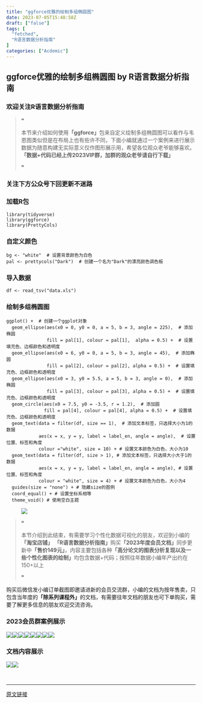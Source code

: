```yaml
---
title: "ggforce优雅的绘制多组椭圆图"
date: 2023-07-05T15:48:58Z
draft: ["false"]
tags: [
  "fetched",
  "R语言数据分析指南"
]
categories: ["Acdemic"]
---
```

ggforce优雅的绘制多组椭圆图 by R语言数据分析指南
------
<div><section data-tool="mdnice编辑器" data-website="https://www.mdnice.com"><h3 data-tool="mdnice编辑器"><span></span><span><span></span>欢迎关注R语言数据分析指南</span><span></span></h3><blockquote data-tool="mdnice编辑器"><span>❝</span><p>本节来介绍如何使用<strong>「ggforce」</strong>包来自定义绘制多组椭圆图可以看作与韦恩图类似但是在布局上也有些许不同，下面小编就通过一个案例来进行展示数据为随意构建无实际意义仅作图形展示用，希望各位观众老爷能够喜欢。<strong>「数据+代码已经上传2023VIP群，加群的观众老爷请自行下载」</strong></p><span>❞</span></blockquote><h3 data-tool="mdnice编辑器"><span></span><span><span></span>关注下方公众号下回更新不迷路</span><span></span></h3><section><mp-common-profile data-pluginname="mpprofile" data-id="Mzg3MzQzNTYzMw==" data-headimg="http://mmbiz.qpic.cn/mmbiz_png/EibnicgwScTAZF0rpeZII9Ltl26VbVagriczTria1fib3XgjwwHEHFjPzkmGpqWDVVHBSzhENictUM2iavAKiaM5lc9USw/0?wx_fmt=png" data-nickname="R语言数据分析指南" data-alias="YanJANtwo" data-signature="R语言重症爱好者，喜欢绘制各种精美的图表，喜欢的小伙伴可以关注我，跟我一起学习" data-from="0" data-is_biz_ban="0"></mp-common-profile></section><h3 data-tool="mdnice编辑器"><span></span><span><span></span>加载R包</span><span></span></h3><pre data-tool="mdnice编辑器"><span></span><code><span>library</span>(tidyverse) <br><span>library</span>(ggforce) <br><span>library</span>(PrettyCols)  <br></code></pre><h3 data-tool="mdnice编辑器"><span></span><span><span></span>自定义颜色</span><span></span></h3><pre data-tool="mdnice编辑器"><span></span><code>bg &lt;- <span>"white"</span>  <span># 设置背景颜色为白色</span><br>pal &lt;- prettycols(<span>"Dark"</span>)  <span># 创建一个名为"Dark"的漂亮颜色调色板</span><br></code></pre><h3 data-tool="mdnice编辑器"><span></span><span><span></span>导入数据</span><span></span></h3><pre data-tool="mdnice编辑器"><span></span><code>df &lt;- read_tsv(<span>"data.xls"</span>)<br></code></pre><h3 data-tool="mdnice编辑器"><span></span><span><span></span>绘制多组椭圆图</span><span></span></h3><pre data-tool="mdnice编辑器"><span></span><code>ggplot() +  <span># 创建一个ggplot对象</span><br>  geom_ellipse(aes(x0 = <span>0</span>, y0 = <span>0</span>, a = <span>5</span>, b = <span>3</span>, angle = <span>225</span>),  <span># 添加椭圆</span><br>               fill = pal[<span>1</span>], colour = pal[<span>1</span>],  alpha = <span>0.5</span>) +  <span># 设置填充色、边框颜色和透明度</span><br>  geom_ellipse(aes(x0 = <span>6</span>, y0 = <span>0</span>, a = <span>5</span>, b = <span>3</span>, angle = <span>45</span>),  <span># 添加椭圆</span><br>               fill = pal[<span>2</span>], colour = pal[<span>2</span>], alpha = <span>0.5</span>) +  <span># 设置填充色、边框颜色和透明度</span><br>  geom_ellipse(aes(x0 = <span>3</span>, y0 = <span>5.5</span>, a = <span>5</span>, b = <span>3</span>, angle = <span>0</span>),  <span># 添加椭圆</span><br>               fill = pal[<span>3</span>], colour = pal[<span>3</span>], alpha = <span>0.5</span>) +  <span># 设置填充色、边框颜色和透明度</span><br>  geom_circle(aes(x0 = <span>7.5</span>, y0 = -<span>3.5</span>, r = <span>1.2</span>),  <span># 添加圆</span><br>              fill = pal[<span>4</span>], colour = pal[<span>4</span>], alpha = <span>0.5</span>) +  <span># 设置填充色、边框颜色和透明度</span><br>  geom_text(data = filter(df, size == <span>1</span>),  <span># 添加文本标签，只选择大小为1的数据</span><br>            aes(x = x, y = y, label = label_en, angle = angle),  <span># 设置位置、标签和角度</span><br>            colour =<span>"white"</span>, size = <span>10</span>) + <span># 设置文本颜色为白色，大小为10</span><br>  geom_text(data = filter(df, size &gt; <span>1</span>), <span># 添加文本标签，只选择大小大于1的数据</span><br>            aes(x = x, y = y, label = label_en, angle = angle), <span># 设置位置、标签和角度</span><br>            colour = <span>"white"</span>, size = <span>4</span>) + <span># 设置文本颜色为白色，大小为4</span><br>  guides(size = <span>"none"</span>) + <span># 隐藏size的图例</span><br>  coord_equal() + <span># 设置坐标系相等</span><br>  theme_void() <span># 使用空白主题</span><br></code></pre><figure data-tool="mdnice编辑器"><img data-ratio="0.716743119266055" data-src="https://mmbiz.qpic.cn/mmbiz_png/EibnicgwScTAbKy4pJyibwuPljmdFBCO8Gs8FzTWqfzzXdmMmeSzrqkYjCY4jv5JeIjfBiajU5tT1J0y1r9iaE9OpWg/640?wx_fmt=png" data-type="png" data-w="872" src="https://mmbiz.qpic.cn/mmbiz_png/EibnicgwScTAbKy4pJyibwuPljmdFBCO8Gs8FzTWqfzzXdmMmeSzrqkYjCY4jv5JeIjfBiajU5tT1J0y1r9iaE9OpWg/640?wx_fmt=png"></figure><blockquote data-tool="mdnice编辑器"><span>❝</span><p>本节介绍到此结束，有需要学习个性化数据可视化的朋友，欢迎到小编的<strong>「淘宝店铺」</strong> <strong>「R语言数据分析指南」</strong>购买<strong>「2023年度会员文档」</strong>同步更新中<strong>「售价149元」</strong>，内容主要包括各种<strong>「高分论文的图表分析复现以及一些个性化图表的绘制」</strong>均包含数据+代码；按照往年数据小编年产出约在150+以上</p><span>❞</span></blockquote><p data-tool="mdnice编辑器">购买后微信发小编订单截图即邀请进新的会员交流群，小编的文档为按年售卖，只包含当年度的<strong>「除系列课程外」</strong>的文档，有需要往年文档的朋友也可下单购买，需要了解更多信息的朋友欢迎交流咨询。</p><h3 data-tool="mdnice编辑器"><span></span><span><span></span>2023会员群案例展示</span><span></span></h3><p data-tool="mdnice编辑器"><img data-ratio="0.4255555555555556" data-src="https://mmbiz.qpic.cn/mmbiz_png/EibnicgwScTAbKy4pJyibwuPljmdFBCO8Gs8veCnPStiakN7icGCvAAdwPaaYcsQI3tT4Nss0a4Rvqa8bCzyoPY9oKw/640?wx_fmt=png" data-type="png" data-w="900" src="https://mmbiz.qpic.cn/mmbiz_png/EibnicgwScTAbKy4pJyibwuPljmdFBCO8Gs8veCnPStiakN7icGCvAAdwPaaYcsQI3tT4Nss0a4Rvqa8bCzyoPY9oKw/640?wx_fmt=png"><img data-ratio="0.4255555555555556" data-src="https://mmbiz.qpic.cn/mmbiz_png/EibnicgwScTAbKy4pJyibwuPljmdFBCO8GseaJ7bY52BrrWh8uIxnvj7EJQUsrwuelEPssYYQw6BRdRWl9Q9gek2A/640?wx_fmt=png" data-type="png" data-w="900" src="https://mmbiz.qpic.cn/mmbiz_png/EibnicgwScTAbKy4pJyibwuPljmdFBCO8GseaJ7bY52BrrWh8uIxnvj7EJQUsrwuelEPssYYQw6BRdRWl9Q9gek2A/640?wx_fmt=png"><img data-ratio="0.4255555555555556" data-src="https://mmbiz.qpic.cn/mmbiz_png/EibnicgwScTAbKy4pJyibwuPljmdFBCO8GsSuQW52Ra53OJsCb1jdAFTrVgR3cP8zlO69MKiaqXEicUOSHHM2ECq4Ig/640?wx_fmt=png" data-type="png" data-w="900" src="https://mmbiz.qpic.cn/mmbiz_png/EibnicgwScTAbKy4pJyibwuPljmdFBCO8GsSuQW52Ra53OJsCb1jdAFTrVgR3cP8zlO69MKiaqXEicUOSHHM2ECq4Ig/640?wx_fmt=png"><img data-ratio="0.4255555555555556" data-src="https://mmbiz.qpic.cn/mmbiz_png/EibnicgwScTAbKy4pJyibwuPljmdFBCO8GsOpfliaZnqyfhJ269IwltAo0qC266Vla8BNnmUB0HhJxfXQJSCjJCPjg/640?wx_fmt=png" data-type="png" data-w="900" src="https://mmbiz.qpic.cn/mmbiz_png/EibnicgwScTAbKy4pJyibwuPljmdFBCO8GsOpfliaZnqyfhJ269IwltAo0qC266Vla8BNnmUB0HhJxfXQJSCjJCPjg/640?wx_fmt=png"><img data-ratio="0.4255555555555556" data-src="https://mmbiz.qpic.cn/mmbiz_png/EibnicgwScTAbKy4pJyibwuPljmdFBCO8GsfOPHtxSf1FVWUn1RWuDpNuNrkKUGChYwKlDnlHEf81YAPjibwtwVFNw/640?wx_fmt=png" data-type="png" data-w="900" src="https://mmbiz.qpic.cn/mmbiz_png/EibnicgwScTAbKy4pJyibwuPljmdFBCO8GsfOPHtxSf1FVWUn1RWuDpNuNrkKUGChYwKlDnlHEf81YAPjibwtwVFNw/640?wx_fmt=png"><img data-ratio="0.4255555555555556" data-src="https://mmbiz.qpic.cn/mmbiz_png/EibnicgwScTAbKy4pJyibwuPljmdFBCO8Gs01t5t0QzQLoOhh9DDbA8kaYAjDYY7vfKp2efDHzQxq2YlWnakOJzmw/640?wx_fmt=png" data-type="png" data-w="900" src="https://mmbiz.qpic.cn/mmbiz_png/EibnicgwScTAbKy4pJyibwuPljmdFBCO8Gs01t5t0QzQLoOhh9DDbA8kaYAjDYY7vfKp2efDHzQxq2YlWnakOJzmw/640?wx_fmt=png"><img data-ratio="0.4255555555555556" data-src="https://mmbiz.qpic.cn/mmbiz_png/EibnicgwScTAbKy4pJyibwuPljmdFBCO8GslxhxicUibJyqUbBwALdjLYf49uw6wC7DsboIw5UoKEY5awWhHiadqnlwQ/640?wx_fmt=png" data-type="png" data-w="900" src="https://mmbiz.qpic.cn/mmbiz_png/EibnicgwScTAbKy4pJyibwuPljmdFBCO8GslxhxicUibJyqUbBwALdjLYf49uw6wC7DsboIw5UoKEY5awWhHiadqnlwQ/640?wx_fmt=png"><img data-ratio="0.4255555555555556" data-src="https://mmbiz.qpic.cn/mmbiz_png/EibnicgwScTAbKy4pJyibwuPljmdFBCO8GsC4xcyQyw0ibjtTzIapONXxwQQNvsEh6fdOIe8fQweM8zo9Ribr778Yhw/640?wx_fmt=png" data-type="png" data-w="900" src="https://mmbiz.qpic.cn/mmbiz_png/EibnicgwScTAbKy4pJyibwuPljmdFBCO8GsC4xcyQyw0ibjtTzIapONXxwQQNvsEh6fdOIe8fQweM8zo9Ribr778Yhw/640?wx_fmt=png"></p><h3 data-tool="mdnice编辑器"><span></span><span><span></span>文档内容展示</span><span></span></h3><p data-tool="mdnice编辑器"><img data-ratio="0.475" data-src="https://mmbiz.qpic.cn/mmbiz_png/EibnicgwScTAbKy4pJyibwuPljmdFBCO8Gszdy4ibG6LBCFyK4Ziac5t3Jm39PzOH8XibsXp0Op6W1uYOtAPt0Ucv6Eg/640?wx_fmt=png" data-type="png" data-w="1080" src="https://mmbiz.qpic.cn/mmbiz_png/EibnicgwScTAbKy4pJyibwuPljmdFBCO8Gszdy4ibG6LBCFyK4Ziac5t3Jm39PzOH8XibsXp0Op6W1uYOtAPt0Ucv6Eg/640?wx_fmt=png"><img data-ratio="0.44722222222222224" data-src="https://mmbiz.qpic.cn/mmbiz_png/EibnicgwScTAbKy4pJyibwuPljmdFBCO8GsXS46UscAn2JicTEV1UphmbMS4u8oibz1fQicudKwLQNdRPOdX4rcsGfXQ/640?wx_fmt=png" data-type="png" data-w="1080" src="https://mmbiz.qpic.cn/mmbiz_png/EibnicgwScTAbKy4pJyibwuPljmdFBCO8GsXS46UscAn2JicTEV1UphmbMS4u8oibz1fQicudKwLQNdRPOdX4rcsGfXQ/640?wx_fmt=png"></p></section><p><br></p><p><mp-style-type data-value="3"></mp-style-type></p></div>  
<hr>
<a href="https://mp.weixin.qq.com/s/X6UMfe4MdPsKH1a7CK7jvQ",target="_blank" rel="noopener noreferrer">原文链接</a>
